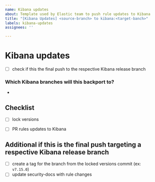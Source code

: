 ```yaml
---
name: Kibana updates
about: Template used by Elastic team to push rule updates to Kibana
title: "[Kibana Updates] <source-branch> to kibana:<target-banch>"
labels: kibana-updates
assignees: ''

---
```


# Kibana updates

- [ ] check if this the final push to the respective Kibana release branch


### Which Kibana branches will this backport to?
<!-- bullet per branch, if none, add 'none' as a bullet. Also link to each backport PR  -->
* 

## Checklist
<!-- each root level checklist item should have accompanying pr link -->

- [ ] lock versions
- [ ] PR rules updates to Kibana


## Additional if this is the final push targeting a respective Kibana release branch
- [ ] create a tag for the branch from the locked versions commit (ex: `v7.15.0`)
- [ ] update security-docs with rule changes